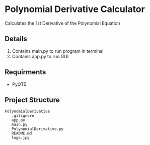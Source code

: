 # Polynomial Derivative Calculator

Calculates the 1st Derivative of the Polynomial Equation

## Details

1. Contains main.py to run program in terminal
2. Contains app.py to run GUI

## Requirments

- PyQT5

## Project Structure

```
PolynomialDerivative
   .gitignore
   app.py
   main.py
   PolynomialDerivative.py
   README.md
   logo.jpg
```